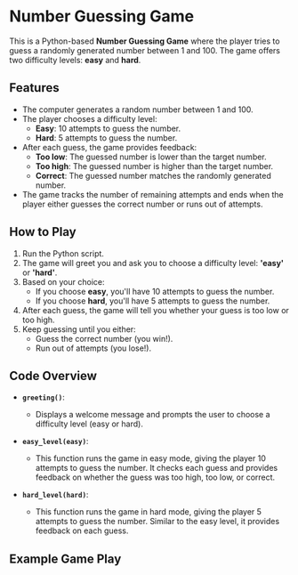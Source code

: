 # Number Guessing Game

This is a Python-based **Number Guessing Game** where the player tries to guess a randomly generated number between 1 and 100. The game offers two difficulty levels: **easy** and **hard**.

## Features

- The computer generates a random number between 1 and 100.
- The player chooses a difficulty level:
  - **Easy**: 10 attempts to guess the number.
  - **Hard**: 5 attempts to guess the number.
- After each guess, the game provides feedback:
  - **Too low**: The guessed number is lower than the target number.
  - **Too high**: The guessed number is higher than the target number.
  - **Correct**: The guessed number matches the randomly generated number.
- The game tracks the number of remaining attempts and ends when the player either guesses the correct number or runs out of attempts.

## How to Play

1. Run the Python script.
2. The game will greet you and ask you to choose a difficulty level: **'easy'** or **'hard'**.
3. Based on your choice:
   - If you choose **easy**, you'll have 10 attempts to guess the number.
   - If you choose **hard**, you'll have 5 attempts to guess the number.
4. After each guess, the game will tell you whether your guess is too low or too high.
5. Keep guessing until you either:
   - Guess the correct number (you win!).
   - Run out of attempts (you lose!).

## Code Overview

- **`greeting()`**: 
  - Displays a welcome message and prompts the user to choose a difficulty level (easy or hard).
  
- **`easy_level(easy)`**:
  - This function runs the game in easy mode, giving the player 10 attempts to guess the number. It checks each guess and provides feedback on whether the guess was too high, too low, or correct.

- **`hard_level(hard)`**:
  - This function runs the game in hard mode, giving the player 5 attempts to guess the number. Similar to the easy level, it provides feedback on each guess.

## Example Game Play

